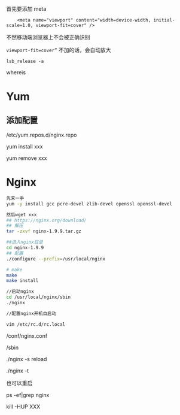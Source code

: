 首先要添加 meta

`    <meta name="viewport" content="width=device-width, initial-scale=1.0, viewport-fit=cover" />`



不然移动端浏览器上不会被正确识别

`viewport-fit=cover”` 不加的话，会自动放大







```
lsb_release -a
```

whereis



# Yum

## 添加配置

/etc/yum.repos.d/nginx.repo

yum install xxx

yum remove xxx





# Nginx



```bash
先来一手
yum -y install gcc pcre-devel zlib-devel openssl openssl-devel

然后wget xxx
## https://nginx.org/download/
## 解压
tar -zxvf nginx-1.9.9.tar.gz

##进入nginx目录
cd nginx-1.9.9
## 配置
./configure --prefix=/usr/local/nginx

# make
make
make install

//启动nginx
cd /usr/local/nginx/sbin
./nginx 

//配置nginx开机自启动

vim /etc/rc.d/rc.local
```

/conf/nginx.conf

/sbin

./nginx -s reload



./nginx -t



也可以重启

ps -ef|grep nginx

kill -HUP XXX


